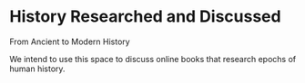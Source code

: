 # History Researched and Discussed
From Ancient to Modern History

We intend to use this space to discuss online books that research epochs of human history.
